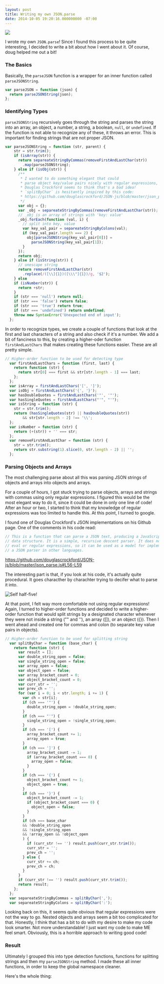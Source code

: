 ```yaml
---
layout: post
title: Writing my own JSON.parse
date: 2014-10-05 19:20:16.000000000 -07:00
---
```

![](/assets/images/2014/Oct/douglas-big-1.jpg)

I wrote my own `JSON.parse`! Since I found this process to be quite interesting, I decided to write a bit about how I went about it. Of course, doug helped me out a bit!

### The Basics

Basically, the `parseJSON` function is a wrapper for an inner function called `parseJSONString`.

```javascript
var parseJSON = function (json) {
  return parseJSONString(json);
};
```

### Identifying Types

`parseJSONString` recursively goes through the string and parses the string into an array, an object, a number, a string, a boolean, `null`, or `undefined`. If the function is not able to recognize any of these, it throws an error. This is important for finding strings that are not proper JSON. 

```javascript
var parseJSONString = function (str, parent) {
    str = str.trim();
    if (isArray(str)) {
      return separeateStringByCommas(removeFirstAndLastChar(str))
        .map(parseJSONString);
    } else if (isObj(str)) {
      /**
       * I wanted to do something elegant that could
       * parse object key/value pairs nicely with regular expressions, but
       * Douglas Crockford seems to think that's a bad idea!
       * `splitByChar` is hesitantly inspired by this code:
       * https://github.com/douglascrockford/JSON-js/blob/master/json_parse.js
       */
      var obj = {};
      var _obj = separeateStringByCommas(removeFirstAndLastChar(str));
      // _obj is an array of strings with 'key: value'
      _obj.forEach(function (val, i) {
        // split into key, value
        var key_val_pair = separeateStringByColons(val);
        if (key_val_pair.length === 2) {
          obj[parseJSONString(key_val_pair[0])] = 
            parseJSONString(key_val_pair[1]);
        }
      });
      return obj;
    } else if (isString(str)) {
      // unescape string
      return removeFirstAndLastChar(str)
        .replace(/([\\]{1})([\\\"]{1})/g, '$2');
    } else
    if (isNumber(str)) {
      return +str;
    }
    if (str === 'null') return null;
    if (str === 'false') return false;
    if (str === 'true') return true;
    if (str === 'undefined') return undefined;
    throw new SyntaxError('Unexpected end of input');
  };
```

In order to recognize types, we create a couple of functions that look at the first and last characters of a string and also check if it's a number. We add a bit of fanciness to this, by creating a higher-oder function `firstAndLastChars` that makes creating these functions easier. These are all pretty simple.

```javascript
// Higher-order function to be used for detecting type
  var firstAndLastChars = function (first, last) {
    return function (str) {
      return str[0] === first && str[str.length - 1] === last;
    };
  };
  var isArray = firstAndLastChars('[', ']');
  var isObj = firstAndLastChars('{', '}');
  var hasDoubleQuotes = firstAndLastChars('"', '"');
  var hasSingleQuotes = firstAndLastChars("'", "'");
  var isString = function (str) {
    str = str.trim();
    return (hasSingleQuotes(str) || hasDoubleQuotes(str)) 
        && str[str.length - 2] !== '\\';
  };
  var isNumber = function (str) {
    return (+(str)) + '' === str;
  };
  var removeFirstAndLastChar = function (str) {
    str = str.trim();
    return str.substring(1).slice(0, str.length - 2) || '';
  };
```

### Parsing Objects and Arrays

The most challenging parse about all this was parsing JSON strings of objects and arrays into objects and arrays. 

For a couple of hours, I got stuck trying to parse objects, arrays and strings with commas using only regular expressions. I figured this would be the most elegant way to do it, since it could be done in only one line of code! After an hour or two, I started to think that my knowledge of regular expressions was too limited to handle this. At this point, I turned to google.

I found one of Douglas Crockford's JSON implementations on his Github page. One of the comments in his code read: 

```javascript
// This is a function that can parse a JSON text, producing a JavaScript
// data structure. It is a simple, recursive descent parser. It does not use
// eval or regular expressions, so it can be used as a model for implementing
// a JSON parser in other languages.
```

https://github.com/douglascrockford/JSON-js/blob/master/json_parse.js#L56-L59

The interesting part is that, if you look at his code, it's actually quite procedural. It goes characther by charachter trying to decifer what to parse it into. 

![Self half-five!](/assets/images/2014/Oct/download.gif)

At that point, I felt way more comfortable not using regular expressions! Again, I turned to higher-order functions and decided to write a higher-order function that would split strings by a designated character whenever they were not inside a string ("" and ''), an array ([]), or an object ({}). Then I went ahead and created one for commas and colon (to separate key value pairs in objects). 

```javascript
// Higher-order function to be used for splitting string
  var splitByChar = function (base_char) {
    return function (str) {
      var result = [];
      var double_string_open = false;
      var single_string_open = false;
      var array_open = false;
      var object_open = false;
      var array_bracket_count = 0;
      var object_bracket_count = 0;
      var curr_str = '';
      var prev_ch = '';
      for (var i = 0; i < str.length; i += 1) {
        var ch = str[i];
        if (ch === '"') {
          double_string_open = !double_string_open;
        }
        if (ch === "'") {
          single_string_open = !single_string_open;
        }
        if (ch === '[') {
          array_bracket_count += 1;
          array_open = true;
        }
        if (ch === ']') {
          array_bracket_count -= 1;
          if (array_bracket_count === 0) {
            array_open = false;
          }
        }
        if (ch === '{') {
          object_bracket_count += 1;
          object_open = true;
        }
        if (ch === '}') {
          object_bracket_count -= 1;
          if (object_bracket_count === 0) {
            object_open = false;
          }
        }
        if (ch === base_char 
        && !double_string_open 
        && !single_string_open 
        && !array_open && !object_open
        ) {
          if (curr_str !== '') result.push(curr_str.trim());
          curr_str = '';
          prev_ch = '';
        } else {
          curr_str += ch;
          prev_ch = ch;
        }
      }
      if (curr_str !== '') result.push(curr_str.trim());
      return result;
    };
  };
  var separeateStringByCommas = splitByChar(',');
  var separeateStringByColons = splitByChar(':');
```

Looking back on this, it seems quite obvious that regular expressions were not the way to go. Nested objects and arrays seem a bit too complicated for that. Honestly, I think that has a bit to do with my desire to make my code look smarter. Not more understandable! I just want my code to make ME feel smart. Obviously, this is a horrible approach to writing good code! 

### Result

Ultimately I grouped this into type detection functions, functions for splitting strings and then my `parseJSONString` method. I made these all inner functions, in order to keep the global namespace cleaner.

Here's the whole thing:

<script src="https://gist.github.com/thejsj/aad9c0392a59a7d87d9c.js"></script>
